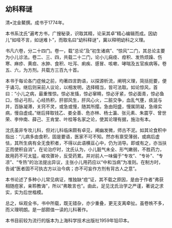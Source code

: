 ## 幼科释谜

清•沈金鰲撰。成书于1774年。

本书系沈氏“遍考方书，广搜秘录，识取其精，论采其卓”精心编辑而成。因幼儿“如哑不言，如谜难卜”，而取名曰“幼科释谜”，冀以释明幼科之义理。

书凡六卷，分二十四门。卷一，载“总论”及“初生诸病”、“惊风”二门，其总论主要为小儿诊法。卷二、三、四，共载二十二门，论小儿痫痉、疳积、发热烦躁、伤寒、麻疹、黄疸、水肿、食积、吐泻、痢疾、感冒、咳嗽、哮喘及五官疾病等。卷五、六，为方剂。共载方三百九十首。

本书于每论各门症候之前，均著四言韵语，以探源析流，阐明义理，简括扼要，便于诵习。继后则采前人议论，以相发明，选择精当，皆可法取。如论惊风，首曰：“小儿之病，最重惟惊。惊必发搐，惊必窜睛，惊必牙紧，惊必面青，惊必鱼口，惊必弓形。心经热积，肝部风生，肝风心火，二脏交争，血乱气壅，痰涎与并，百脉凝滞，关窍不灵，或急或慢，随其所撄。急由阳盛，慢属阴凝，急缘实病，慢自虚成。”继后择取钱乙、娄全善、危亦林、杨士瀛、张元素、朱震亨、曾世荣、李仲南、薛己、王肯堂、叶桂等名家之论，使其论理有据，施治有本。

沈氏虽非专攻儿科，但对儿科临床颇有卓见，阐幽发微，师古不泥。如其论食积中指出：“儿病多由食积，固是要语，医家不可不知。然亦有禀受薄弱，或病后虚怯，其所生病有全无食积者，不得以此语横亘心中，仍为消导。即或有之，亦当扶正而使积自消”。在论治疗时，沈氏认为，小儿脏气未全、形气嫩弱，不胜药力，故用药不可太猛，峻攻骤补，反受药累。并对前人一味偏于“专攻”、“专补”、“专凉”、“专热”的治法提出异议，主张小儿用药应以“中和当病”为准则。在制方时，告诫“医者固不可执古方以治今病；亦不可妄作方剂有背古人之意”。

本书论述了多种小儿常见病证，惟独缺“痘”证，其不载之原因，是由于作者“弗获相随痘家，亲聆教诲”，所以“弗敢言也”。由此，足见沈氏治学之严谨，著说之求实，实为后世楷模。

总之，纵观全书，书中所载，既无错杂，亦少重叠，更无支离牵扯。虽卷帙不多，而义理明朗。是一部颇值一读的儿科著作。

本书目前较为流行的版本为上海科学技术出版社1959年铅印本。
